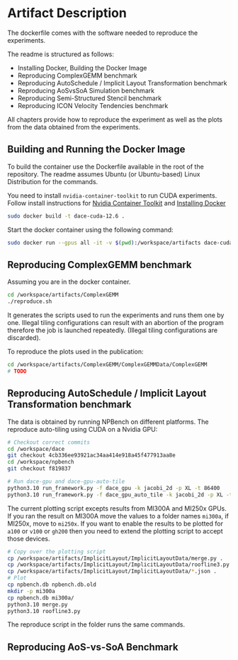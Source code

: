 # Artifact Description

The dockerfile comes with the software needed to reproduce the experiments.

The readme is structured as follows:

+ Installing Docker, Building the Docker Image
+ Reproducing ComplexGEMM benchmark
+ Reproducing AutoSchedule / Implicit Layout Transformation benchmark
+ Reproducing AoSvsSoA Simulation benchmark
+ Reproducing Semi-Structured Stencil benchmark
+ Reproducing ICON Velocity Tendencies benchmark

All chapters provide how to reproduce the experiment as well as the plots from the data obtained from the experiments.

## Building and Running the Docker Image

To build the container use the Dockerfile available in the root of the repository. The readme assumes Ubuntu (or Ubuntu-based) Linux Distribution for the commands.

You need to install `nvidia-container-toolkit` to run CUDA experiments. Follow install instructions for [Nvidia Container Toolkit](https://docs.nvidia.com/datacenter/cloud-native/container-toolkit/latest/install-guide.html) and [Installing Docker](https://docs.docker.com/engine/install/ubuntu/)

```bash
sudo docker build -t dace-cuda-12.6 .
```

Start the docker container using the following command:
```bash
sudo docker run --gpus all -it -v $(pwd):/workspace/artifacts dace-cuda-12.6
```

## Reproducing ComplexGEMM benchmark

Assuming you are in the docker container.

```bash
cd /workspace/artifacts/ComplexGEMM
./reproduce.sh
```

It generates the scripts used to run the experiments and runs them one by one. Illegal tiling configurations can result with an abortion of the program therefore the job is launched repeatedly. (Illegal tiling configurations are discarded).

To reproduce the plots used in the publication:
```bash
cd /workspace/artifacts/ComplexGEMM/ComplexGEMMData/ComplexGEMM
# TODO
```

## Reproducing AutoSchedule / Implicit Layout Transformation benchmark

The data is obtained by running NPBench on different platforms. The reproduce auto-tiling using CUDA on a Nvidia GPU:

```bash
# Checkout correct commits
cd /workspace/dace
git checkout 4cb336ee93921ac34aa414e918a45f477913aa8e
cd /workspace/npbench
git checkout f819837

# Run dace-gpu and dace-gpu-auto-tile
python3.10 run_framework.py -f dace_gpu -k jacobi_2d -p XL -t 86400
python3.10 run_framework.py -f dace_gpu_auto_tile -k jacobi_2d -p XL -t 86400
```

The current plotting script excepts results from MI300A and MI250x GPUs.
If you ran the result on MI300A move the values to a folder names `mi300a`, if MI250x,
move to `mi250x`. If you want to enable the results to be plotted for `a100` or `v100` or `gh200`
then you need to extend the plotting script to accept those devices.
```bash
# Copy over the plotting script
cp /workspace/artifacts/ImplicitLayout/ImplicitLayoutData/merge.py .
cp /workspace/artifacts/ImplicitLayout/ImplicitLayoutData/roofline3.py .
cp /workspace/artifacts/ImplicitLayout/ImplicitLayoutData/*.json .
# Plot
cp npbench.db npbench.db.old
mkdir -p mi300a
cp npbench.db mi300a/
python3.10 merge.py
python3.10 roofline3.py
```

The reproduce script in the folder runs the same commands.

## Reproducing AoS-vs-SoA Benchmark